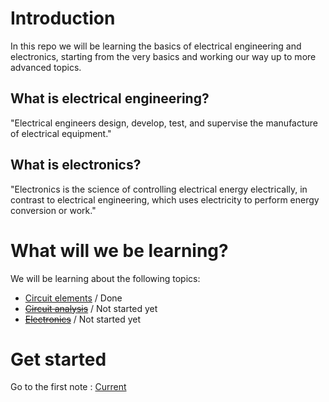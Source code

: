 # Introduction 
In this repo we will be learning the basics of electrical engineering and electronics, starting from the very basics and working our way up to more advanced topics.


## What is electrical engineering?
"Electrical engineers design, develop, test, and supervise the manufacture of electrical equipment."

## What is electronics? 
"Electronics is the science of controlling electrical energy electrically, in contrast to electrical engineering, which uses electricity to perform energy conversion or work."


# What will we be learning? 
We will be learning about the following topics:
- [Circuit elements](/circuit%20elements/Introduction.md)  / Done
- ~~[Circuit analysis](/circuit%20analysis/Introduction.md)~~  / Not started yet
- ~~[Electronics](/electronics/Introduction.md)~~  / Not started yet


# Get started 
Go to the first note : [Current](/Getting%20started/Current.md)